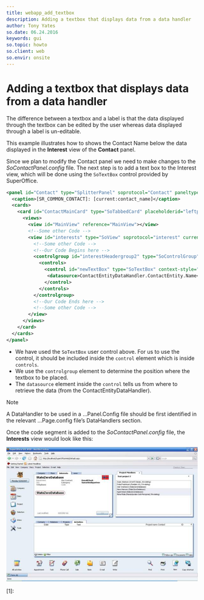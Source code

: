 ```yaml
---
title: webapp_add_textbox
description: Adding a textbox that displays data from a data handler
author: Tony Yates
so.date: 06.24.2016
keywords: gui
so.topic: howto
so.client: web
so.envir: onsite
---
```


# Adding a textbox that displays data from a data handler

The difference between a textbox and a label is that the data displayed through the textbox can be edited by the user whereas data displayed through a label is un-editable.

This example illustrates how to shows the Contact Name below the data displayed in the **Interest** view of the **Contact** panel.

Since we plan to modify the Contact panel we need to make changes to the *SoContactPanel.config* file. The next step is to add a text box to the Interest view, which will be done using the `SoTextBox` control provided by SuperOffice.

```XML
<panel id="Contact" type="SplitterPanel" soprotocol="Contact" paneltype="Main" placeholderid="MainPlaceHolder">
  <caption>[SR_COMMON_CONTACT]: [current:contact_name]</caption>
  <cards>
    <card id="ContactMainCard" type="SoTabbedCard" placeholderid="leftpanel" cardtype="MainCard">
      <views>
        <view id="MainView" reference="MainView"></view>
        <!--Some other Code -->
        <view id="interests" type="SoView" soprotocol="interest" current="contact">
          <!--Some other Code -->
          <!--Our Code Begins here -->
          <controlgroup id="interestHeadergroup2" type="SoControlGroup" position="absolute" top="100px" left="15px" right="20px">
            <controls>
              <control id="newTextBox" type="SoTextBox" context-style="Heading" width="100%">
               <datasource>ContactEntityDataHandler.ContactEntity.Name</datasource>
              </control>
            </controls>
          </controlgroup>
          <!--Our Code Ends here -->
          <!--Some other Code -->
        </view>
      </views>
    </card>
  </cards>
</panel>
```

* We have used the `SoTextBox` user control above. For us to use the control, it should be included inside the `control` element which is inside `controls`.
* We use the `controlgroup` element to determine the position where the textbox to be placed.
* The `datasource` element inside the `control` tells us from where to retrieve the data (from the ContactEntityDataHandler).

> [!NOTE]
> A DataHandler to be used in a …Panel.Config file should be first identified in the relevant …Page.config file’s DataHandlers section.

Once the code segment is added to the *SoContactPanel.config* file, the **Interests** view would look like this:

![03][img1]

<!-- Referenced links -->
[1]:

<!-- Referenced images -->
[img1]: media/image003.jpg
